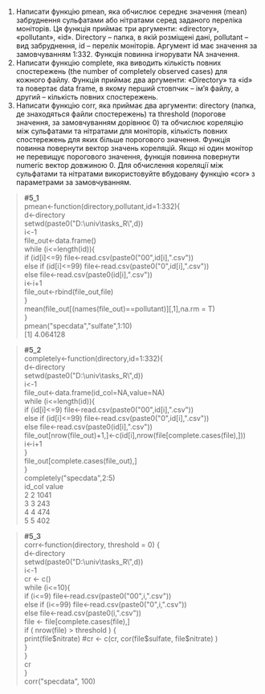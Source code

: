 1. Написати функцію pmean, яка обчислює середнє значення (mean)
забруднення сульфатами або нітратами серед заданого переліка
моніторів. Ця функція приймає три аргументи: «directory», «pollutant»,
«id». Directory – папка, в якій розміщені дані, pollutant – вид забруднення,
id – перелік моніторів. Аргумент id має значення за замовчуванням 1:332.
Функція повинна ігнорувати NA значення.
2. Написати функцію complete, яка виводить кількість повних спостережень
(the number of completely observed cases) для кожного файлу. Функція
приймає два аргументи: «Directory» та «id» та повертає data frame, в
якому перший стовпчик – ім’я файлу, а другий – кількість повних
спостережень.
3. Написати функцію corr, яка приймає два аргументи: directory (папка, де
знаходяться файли спостережень) та threshold (порогове значення, за
замовчуванням дорівнює 0) та обчислює кореляцію між сульфатами та
нітратами для моніторів, кількість повних спостережень для яких більше
порогового значення. Функція повинна повернути вектор значень
кореляцій. Якщо ні один монітор не перевищує порогового значення,
функція повинна повернути numeric вектор довжиною 0. Для обчислення
кореляції між сульфатами та нітратами використовуйте вбудовану функцію 
«cor» з параметрами за замовчуванням.

> **#5_1**  
> pmean<-function(directory,pollutant,id=1:332){  
   d<-directory  
   setwd(paste0("D:\\univ\\tasks_R\\",d))  
   i<-1  
   file_out<-data.frame()  
   while (i<=length(id)){  
     if (id[i]<=9) file<-read.csv(paste0("00",id[i],".csv"))  
     else if (id[i]<=99) file<-read.csv(paste0("0",id[i],".csv"))  
     else file<-read.csv(paste0(id[i],".csv"))  
     i<-i+1  
     file_out<-rbind(file_out,file)  
   }  
   mean(file_out[(names(file_out)==pollutant)][,1],na.rm = T)  
 }  
> pmean("specdata","sulfate",1:10)  
[1] 4.064128  

> **#5_2**  
> completely<-function(directory,id=1:332){  
   d<-directory  
   setwd(paste0("D:\\univ\\tasks_R\\",d))  
   i<-1  
   file_out<-data.frame(id_col=NA,value=NA)  
   while (i<=length(id)){  
     if (id[i]<=9) file<-read.csv(paste0("00",id[i],".csv"))  
     else if (id[i]<=99) file<-read.csv(paste0("0",id[i],".csv"))  
     else file<-read.csv(paste0(id[i],".csv"))  
     file_out[nrow(file_out)+1,]<-c(id[i],nrow(file[complete.cases(file),]))  
     i<-i+1  
   }  
   file_out[complete.cases(file_out),]  
 }  
> completely("specdata",2:5)  
  id_col value  
2      2  1041  
3      3   243  
4      4   474  
5      5   402  

> **#5_3**  
> corr<-function(directory, threshold = 0) {  
   d<-directory  
   setwd(paste0("D:\\univ\\tasks_R\\",d))  
   i<-1  
   cr <- c()   
   while (i<=10){  
     if (i<=9) file<-read.csv(paste0("00",i,".csv"))  
     else if (i<=99) file<-read.csv(paste0("0",i,".csv"))  
     else file<-read.csv(paste0(i,".csv"))  
     file <- file[complete.cases(file),]  
     if ( nrow(file) > threshold ) {  
       print(file$nitrate) #cr <- c(cr, cor(file$sulfate, file$nitrate) )   
     }  
   }  
   cr  
 }  
> corr("specdata", 100)